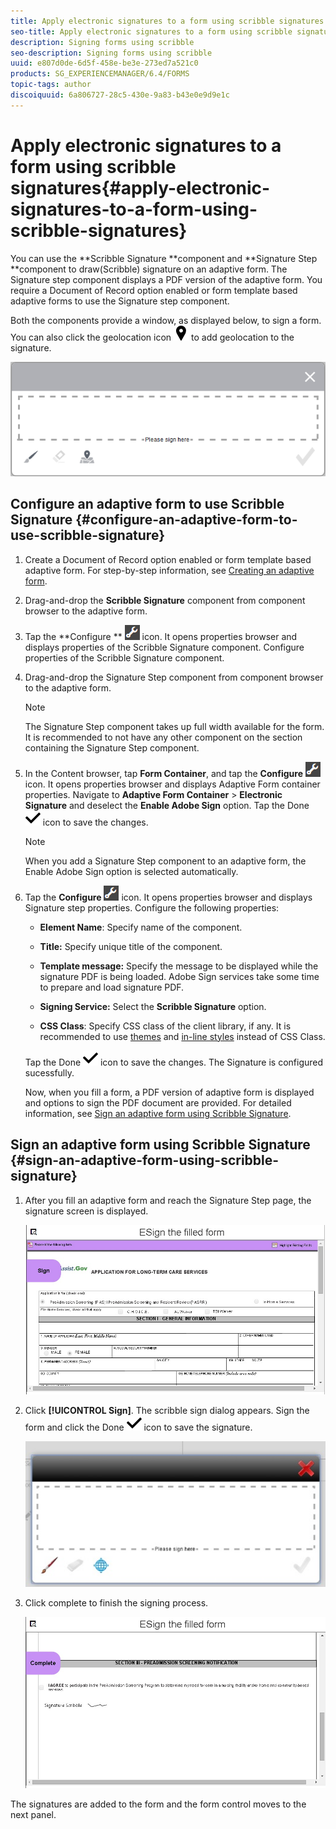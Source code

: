 ```yaml
---
title: Apply electronic signatures to a form using scribble signatures
seo-title: Apply electronic signatures to a form using scribble signatures
description: Signing forms using scribble
seo-description: Signing forms using scribble
uuid: e807d0de-6d5f-458e-be3e-273ed7a521c0
products: SG_EXPERIENCEMANAGER/6.4/FORMS
topic-tags: author
discoiquuid: 6a806727-28c5-430e-9a83-b43e0e9d9e1c
---
```


# Apply electronic signatures to a form using scribble signatures{#apply-electronic-signatures-to-a-form-using-scribble-signatures}

You can use the **Scribble Signature **component and **Signature Step **component to draw(Scribble) signature on an adaptive form. The Signature step component displays a PDF version of the adaptive form. You require a Document of Record option enabled or form template based adaptive forms to use the Signature step component.

Both the components provide a window, as displayed below, to sign a form. You can also click the geolocation icon ![](assets/aem_6_3_geolocation.png) to add geolocation to the signature.

![Scribble sign dialog](assets/scribble-signature.png) 

## Configure an adaptive form to use Scribble Signature {#configure-an-adaptive-form-to-use-scribble-signature}

1. Create a Document of Record option enabled or form template based adaptive form. For step-by-step information, see [Creating an adaptive form](/help/forms/using/creating-adaptive-form.md).
1. Drag-and-drop the **Scribble Signature** component from component browser to the adaptive form.
1. Tap the **Configure ** ![](assets/configure.png) icon. It opens properties browser and displays properties of the Scribble Signature component. Configure properties of the Scribble Signature component. 
1. Drag-and-drop the Signature Step component from component browser to the adaptive form.

   >[!NOTE]
   >
   >The Signature Step component takes up full width available for the form. It is recommended to not have any other component on the section containing the Signature Step component.

1. In the Content browser, tap **Form Container**, and tap the **Configure** ![](assets/configure.png) icon. It opens properties browser and displays Adaptive Form container properties. Navigate to **Adaptive Form Container** &gt; **Electronic Signature** and deselect the **Enable Adobe Sign** option. Tap the Done ![](assets/aem_6_3_forms_save.png) icon to save the changes.

   >[!NOTE]
   >
   >When you add a Signature Step component to an adaptive form, the Enable Adobe Sign option is selected automatically.

1. Tap the **Configure** ![](assets/configure.png) icon. It opens properties browser and displays Signature step properties. Configure the following properties:

    * **Element Name**: Specify name of the component.  
    
    * **Title:** Specify unique title of the component.
    * **Template message:** Specify the message to be displayed while the signature PDF is being loaded. Adobe Sign services take some time to prepare and load signature PDF.
    * **Signing Service:** Select the **Scribble Signature** option.  
    
    * **CSS Class**: Specify CSS class of the client library, if any. It is recommended to use [themes](/help/forms/using/themes.md) and [in-line styles](/help/forms/using/inline-style-adaptive-forms.md) instead of CSS Class.

   Tap the Done ![](assets/aem_6_3_forms_save.png) icon to save the changes. The Signature is configured sucessfully.

   Now, when you fill a form, a PDF version of adaptive form is displayed and options to sign the PDF document are provided. For detailed information, see [Sign an adaptive form using Scribble Signature](/help/forms/using/signing-forms-using-scribble.md#p-sign-an-adaptive-form-using-scribble-signature-p).

## Sign an adaptive form using Scribble Signature {#sign-an-adaptive-form-using-scribble-signature}

1. After you fill an adaptive form and reach the Signature Step page, the signature screen is displayed.

   ![Signature screen for EchoSign page](assets/esignscribblesign.jpg)

1. Click **[!UICONTROL Sign]**. The scribble sign dialog appears. Sign the form and click the Done ![](assets/aem_6_3_forms_save.png) icon to save the signature.

   ![Scribble sign dialog](assets/scribblewidget.jpg)

1. Click complete to finish the signing process. 

   ![Complete the signing process](assets/scribblecomplete.jpg)

The signatures are added to the form and the form control moves to the next panel.  

